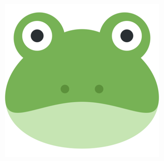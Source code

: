 ![Frog](https://raw.githubusercontent.com/Riesi/frog_emojis/3d40fa08c61fa9e6bb15c2e5d4e9c5db04340629/png/1024/U1f438-frog.png)
